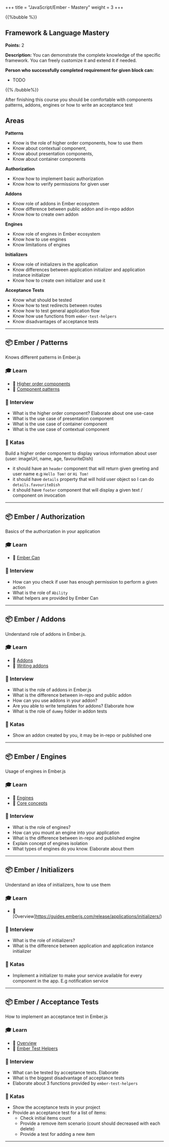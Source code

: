 +++
title = "JavaScript/Ember - Mastery"
weight = 3
+++

{{%bubble %}}

## Framework & Language Mastery

**Points:** 2 

**Description:** You can demonstrate the complete knowledge of the specific framework. You can freely customize it and extend it if needed.

**Person who successfully completed requirement for given block can:** 

- TODO

{{% /bubble%}}

After finishing this course you should be comfortable with components patterns, addons, engines or how to write an acceptance test

## Areas
**Patterns**
- Know is the role of higher order components, how to use them
- Know about contextual component,
- Know about presentation components,
- Know about container components

**Authorization**
- Know how to implement basic authorization
- Know how to verify permissions for given user

**Addons**
- Know role of addons in Ember ecosystem
- Know difference between public addon and in-repo addon
- Know how to create own addon

**Engines**
- Know role of engines in Ember ecosystem
- Know how to use engines
- Know limitations of engines

**Initializers**
- Know role of initializers in the application
- Know differences between application initializer and application instance initializer
- Know how to create own initializer and use it

**Acceptance Tests**
- Know what should be tested
- Know how to test redirects between routes
- Know how to test general application flow
- Know how use functions from `ember-test-helpers`
- Know disadvantages of acceptance tests
---

## 📦 Ember / Patterns

Knows different patterns in Ember.js

### 🎓 Learn

- 📗 [Higher order components](http://slides.com/miguelcamba/higher-order-components)
- 📗 [Component patterns](https://medium.com/macsour/components-patterns-in-ember-js-5e6fc6eea28f)

### 🎤 Interview

- What is the higher order component? Elaborate about one use-case
- What is the use case of presentation component
- What is the use case of container component
- What is the use case of contextual component

### 📝 Katas
Build a higher order component to display various information about user (user: imageUrl, name, age, favouriteDish)
- it should have an `header` component that will return given greeting and user name e.g `Hello Tom!` or `Hi Tom!`
- it should have `details` property that will hold user object so I can do `details.favouriteDish`
- it should have `footer` component that will display a given text / component on invocation

---
## 📦 Ember / Authorization

Basics of the authorization in your application

### 🎓 Learn

- 📗 [Ember Can](https://github.com/minutebase/ember-can)

### 🎤 Interview

- How can you check if user has enough permission to perform a given action
- What is the role of `Ability`
- What helpers are provided by Ember Can

---

## 📦 Ember / Addons

Understand role of addons in Ember.js.

### 🎓 Learn

- 📗 [Addons](https://guides.emberjs.com/release/addons-and-dependencies/#toc_addons)
- 📗 [Writing addons](https://cli.emberjs.com/release/writing-addons/)

### 🎤 Interview

- What is the role of addons in Ember.js
- What is the difference between in-repo and public addon
- How can you use addons in your addon?
- Are you able to write templates for addons? Elaborate how
- What is the role of `dummy` folder in addon tests

### 📝 Katas
- Show an addon created by you, it may be in-repo or published one

---

## 📦 Ember / Engines

Usage of engines in Ember.js

### 🎓 Learn

- 📗 [Engines](https://ember-engines.com/docs)
- 📗 [Core concepts](https://ember-engines.com/docs/dependencies)

### 🎤 Interview
- What is the role of engines?
- How can you mount an engine into your application
- What is the difference between in-repo and published engine
- Explain concept of engines isolation
- What types of engines do you know. Elaborate about them

---

## 📦 Ember / Initializers

Understand an idea of initializers, how to use them

### 🎓 Learn
- 📗 [Overview]https://guides.emberjs.com/release/applications/initializers/)

### 🎤 Interview
- What is the role of initializers?
- What is the difference between application and application instance initializer

### 📝 Katas
- Implement a initializer to make your service available for every component in the app. E.g notification service

---

## 📦 Ember / Acceptance Tests

How to implement an acceptance test in Ember.js

### 🎓 Learn
- 📗 [Overview](https://guides.emberjs.com/release/testing/testing-application/)
- 📗 [Ember Test Helpers](https://github.com/emberjs/ember-test-helpers/)


### 🎤 Interview
- What can be tested by acceptance tests. Elaborate
- What is the biggest disadvantage of acceptance tests
- Elaborate about 3 functions provided by `ember-test-helpers`

### 📝 Katas
- Show the acceptance tests in your project
- Provide an acceptance test for a list of items:
  - Check initial items count
  - Provide a remove item scenario (count should decreased with each delete)
  - Provide a test for adding a new item
---
